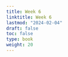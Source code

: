 ```yaml
---
title: Week 6 
linktitle: Week 6
lastmod: "2024-02-04"
draft: false  
toc: false  
type: book  
weight: 20
---
```


<!--

Day 15 Slides ({{% staticref "stat220/Day15.html" "newtab" %}}html{{% /staticref %}})

Day 16 Slides ({{% staticref "stat220/Day16.html" "newtab" %}}html{{% /staticref %}})


-->